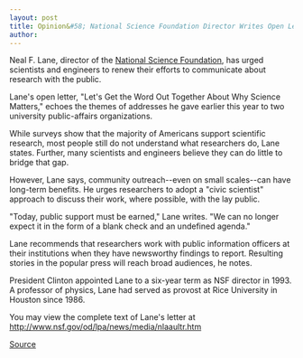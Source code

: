 ```yaml
---
layout: post
title: Opinion&#58; National Science Foundation Director Writes Open Letter To Faculty
author: 
---
```


Neal F. Lane, director of the [National Science Foundation][3], has urged scientists and engineers to renew their efforts to communicate about research with the public.

Lane's open letter, "Let's Get the Word Out Together About Why Science Matters," echoes the themes of addresses he gave earlier this year to two university public-affairs organizations.

While surveys show that the majority of Americans support scientific research, most people still do not understand what researchers do, Lane states. Further, many scientists and engineers believe they can do little to bridge that gap.

However, Lane says, community outreach--even on small scales--can have long-term benefits. He urges researchers to adopt a "civic scientist" approach to discuss their work, where possible, with the lay public.

"Today, public support must be earned," Lane writes. "We can no longer expect it in the form of a blank check and an undefined agenda."

Lane recommends that researchers work with public information officers at their institutions when they have newsworthy findings to report. Resulting stories in the popular press will reach broad audiences, he notes.

President Clinton appointed Lane to a six-year term as NSF director in 1993. A professor of physics, Lane had served as provost at Rice University in Houston since 1986.

You may view the complete text of Lane's letter at <http://www.nsf.gov/od/lpa/news/media/nlaaultr.htm>

[3]: http://www.nsf.gov

[Source](http://www1.ucsc.edu/oncampus/currents/97-11-24/opinion.htm "Permalink to Opinion: NSF Director: 11-24-97")